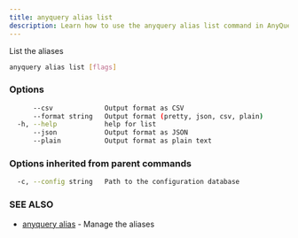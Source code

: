 ```yaml
---
title: anyquery alias list
description: Learn how to use the anyquery alias list command in AnyQuery.
---
```


List the aliases

```bash
anyquery alias list [flags]
```

### Options

```bash
      --csv             Output format as CSV
      --format string   Output format (pretty, json, csv, plain)
  -h, --help            help for list
      --json            Output format as JSON
      --plain           Output format as plain text
```

### Options inherited from parent commands

```bash
  -c, --config string   Path to the configuration database
```

### SEE ALSO

* [anyquery alias](../anyquery_alias)	 - Manage the aliases
